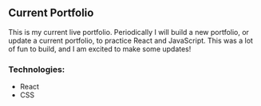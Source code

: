 ## Current Portfolio

This is my current live portfolio. Periodically I will build a new portfolio, or update a current portfolio, to practice React and JavaScript. This was a lot of fun to build, and I am excited to make some updates!

### Technologies:
- React
- CSS
